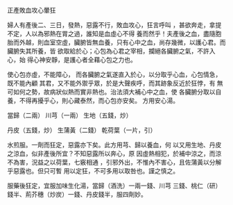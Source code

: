 正產敗血攻心暈狂

婦人有產後二、三日，發熱，惡露不行，敗血攻心，狂言呼叫 ，甚欲奔走，拿提不定，人以為邪熱在胃之過，誰知是血虛心不得 養而然乎！夫產後之血，盡隨胞胎而外越，則血室空虛，臟腑皆無血養，只有心中之血，尚存幾微，以護心君。而臟腑失其所養，皆 欲取給於心；心包為心君之宰相，攔絕各臟腑之氣，不許入心，始 得心神安靜，是護心者全藉心包之力也。

使心包亦虛，不能障心， 而各臟腑之氣遂直入於心，以分取乎心血，心包情急，既不能內顧 其君，又不能外禦乎眾，於是大聲疾呼，而其跡象反近於狂悖，有 無可如何之勢，故病狀似熱而實非熱也。治法須大補心中之血，使 各臟腑分取以自養，不得再擾乎心，則心藏泰然，而心包亦安矣。 方用安心湯。 

當歸（二兩） 川芎（一兩） 生地（五錢，炒） 

丹皮（五錢，炒） 生蒲黃（二錢） 乾荷葉（一片，引） 

水煎服。一劑而狂定，惡露亦下矣。此方用芎、歸以養血，何 以又用生地、丹皮之涼血，似非產後所宜？不知惡露所以奔心，原 因虛熱相犯，於補中涼之，而涼不為害，況益之以荷葉，七竅相通 ，引邪外出，不惟內不害心，且佐蒲黃以分解乎惡露也。但只可暫 用以定狂，不可多用以取咎也。謹之慎之。 

服藥後狂定，宜服加味生化湯，當歸（酒洗）一兩一錢、川芎 三錢、桃仁（研）錢半、荊芥穗（炒炭）一錢、丹皮錢半，服四劑妙。 

